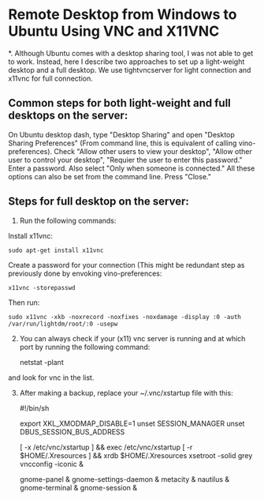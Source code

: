 # Remote Desktop from Windows to Ubuntu Using VNC and X11VNC

*. Although Ubuntu comes with a desktop sharing tool, I was not able to get to work. Instead, here I describe two approaches 
to set up a light-weight desktop and a full desktop. We use tightvncserver for light connection and x11vnc for full connection.

## Common steps for both light-weight and full desktops on the server:
On Ubuntu desktop dash, type "Desktop Sharing" and open "Desktop Sharing Preferences" (From command line, this is equivalent of calling vino-preferences). Check "Allow other users to view your desktop", "Allow other user to control your desktop", "Requier the user to enter this password." Enter a password. Also select "Only when someone is connected." All these options can also be set from the command line. Press "Close."

## Steps for full desktop on the server:
1. Run the following commands:
  
Install x11vnc:

    sudo apt-get install x11vnc
    
Create a password for your connection (This might be redundant step as previously done by envoking vino-preferences:    

    x11vnc -storepasswd  
    
Then run:

    sudo x11vnc -xkb -noxrecord -noxfixes -noxdamage -display :0 -auth /var/run/lightdm/root/:0 -usepw
    
2. You can always check if your (x11) vnc server is running and at which port by running the following command:

    netstat -plant
    
and look for vnc in the list.    
    
    
3. After making a backup, replace your ~/.vnc/xstartup file with this:

    #!/bin/sh

    export XKL_XMODMAP_DISABLE=1
    unset SESSION_MANAGER
    unset DBUS_SESSION_BUS_ADDRESS

    [ -x /etc/vnc/xstartup ] && exec /etc/vnc/xstartup
    [ -r $HOME/.Xresources ] && xrdb $HOME/.Xresources
    xsetroot -solid grey
    vncconfig -iconic &

    gnome-panel &
    gnome-settings-daemon &
    metacity &
    nautilus &
    gnome-terminal &
    gnome-session &







